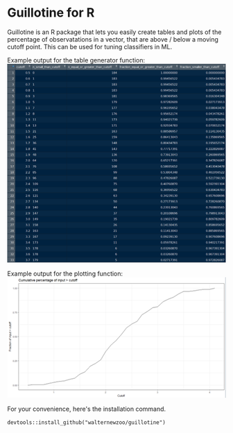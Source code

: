 # Guillotine for R

Guillotine is an R package that lets you easily create tables and plots of the percentage of observatations in a vector, that are above / below a moving cutoff point.
This can be used for tuning classifiers in ML.

Example output for the table generator function:
![cutoff_table](https://raw.githubusercontent.com/walternewzoo/guillotine/master/img/cutoff_table.png)

Example output for the plotting function:
![cutoff_table_image](https://raw.githubusercontent.com/walternewzoo/guillotine/master/img/cutoff_table_plot.png)

For your convenience, here's the installation command. 

```
devtools::install_github("walternewzoo/guillotine")
```